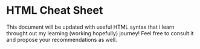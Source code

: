 # HTML Cheat Sheet

This document will be updated with useful HTML syntax that i learn throught out my learning (working hopefully) journey!
Feel free to consult it and propose your recommendations as well.

